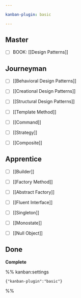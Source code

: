 ```yaml
---

kanban-plugin: basic

---
```


## Master

- [ ] BOOK: [[Design Patterns]]


## Journeyman

- [ ] [[Behavioral Design Patterns]]
- [ ] [[Creational Design Patterns]]
- [ ] [[Structural Design Patterns]]
- [ ] [[Template Method]]
- [ ] [[Command]]
- [ ] [[Strategy]]
- [ ] [[Composite]]


## Apprentice

- [ ] [[Builder]]
- [ ] [[Factory Method]]
- [ ] [[Abstract Factory]]
- [ ] [[Fluent Interface]]
- [ ] [[Singleton]]
- [ ] [[Monostate]]
- [ ] [[Null Object]]


## Done

**Complete**




%% kanban:settings
```
{"kanban-plugin":"basic"}
```
%%